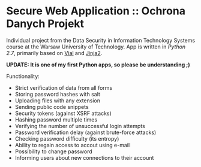 <h1><b>Secure Web Application :: Ochrona Danych Projekt</b></h1>
<p>
  Individual project from the Data Security in Information Technology Systems course at the Warsaw University of Technology.
  App is written in <i>Python 2.7</i>, primarily based on <a href="https://goope.ee.pw.edu.pl/bach/vial">Vial</a> and <a href="http://jinja.pocoo.org/docs/2.10/">Jinja2</a>.
</p>

**UPDATE: It is one of my first Python apps, so please be understanding ;)**

Functionality:
- Strict verification of data from all forms
- Storing password hashes with salt
- Uploading files with any extension
- Sending public code snippets
- Security tokens (against XSRF attacks)
- Hashing password multiple times
- Verifying the number of unsuccessful login attempts
- Password verification delay (against brute-force attacks)
- Checking password difficulty (its entropy)
- Ability to regain access to accout using e-mail 
- Possibility to change password
- Informing users about new connections to their account
